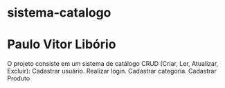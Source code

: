 # sistema-catalogo
# Paulo Vitor Libório
 O projeto consiste em um sistema de catálogo CRUD (Criar, Ler, Atualizar, Excluir):
Cadastrar usuário.
Realizar login.
Cadastrar categoria.
Cadastrar Produto
